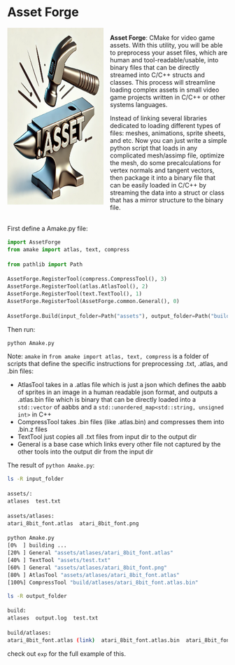 # Asset Forge

<div style="display: flex; align-items: top;">
  <img src="icon.png" alt="[icon image]" title="Icon" width="220px" style="margin-right: 15px; margin-bottom: 15px; aspect-ratio: 1; height: auto;">
  <span>
    <p>
        <strong>Asset Forge</strong>: CMake for video game assets. With this utility, you will be able to preprocess your asset files, which are human and tool-readable/usable, into binary files that can be directly streamed into C/C++ structs and classes. This process will streamline loading complex assets in small video game projects written in C/C++ or other systems languages.
    </p>
    <p style="margin-bottom: 0px">
        Instead of linking several libraries dedicated to loading different types of files: meshes, animations, sprite sheets, and etc. Now you can just write a simple python script that loads in any complicated mesh/assimp file, optimize the mesh, do some precalculations for vertex normals and tangent vectors, then package it into a binary file that can be easily loaded in C/C++ by streaming the data into a struct or class that has a mirror structure to the binary file.
    </p>
  </span>
</div>

<br>

First define a Amake.py file:
```python
import AssetForge
from amake import atlas, text, compress

from pathlib import Path

AssetForge.RegisterTool(compress.CompressTool(), 3) 
AssetForge.RegisterTool(atlas.AtlasTool(), 2)  
AssetForge.RegisterTool(text.TextTool(), 1)  
AssetForge.RegisterTool(AssetForge.common.General(), 0)  

AssetForge.Build(input_folder=Path("assets"), output_folder=Path("build"), recursive=True, parallel=True)
```

Then run:
```bash
python Amake.py
```

Note: `amake` in `from amake import atlas, text, compress` is a folder of scripts that define the specific instructions for preprocessing .txt, .atlas, and .bin files:

 - AtlasTool takes in a .atlas file which is just a json which defines the aabb of sprites in an image in a human readable json format, and outputs a .atlas.bin file which is binary that can be directly loaded into a `std::vector` of aabbs and a `std::unordered_map<std::string, unsigned int>` in C++
 - CompressTool takes .bin files (like .atlas.bin) and compresses them into .bin.z files 
 - TextTool just copies all .txt files from  input dir to the output dir
 - General is a base case which links every other file not captured by the other tools into the output dir from the input dir

The result of `python Amake.py`:

```bash
ls -R input_folder

assets/:
atlases  test.txt

assets/atlases:
atari_8bit_font.atlas  atari_8bit_font.png

python Amake.py
[0%  ] building ... 
[20% ] General "assets/atlases/atari_8bit_font.atlas"
[40% ] TextTool "assets/test.txt"
[60% ] General "assets/atlases/atari_8bit_font.png"
[80% ] AtlasTool "assets/atlases/atari_8bit_font.atlas"
[100%] CompressTool "build/atlases/atari_8bit_font.atlas.bin"
```

```bash
ls -R output_folder

build:
atlases  output.log  test.txt

build/atlases:
atari_8bit_font.atlas (link)  atari_8bit_font.atlas.bin  atari_8bit_font.atlas.bin.z (60% compression) atari_8bit_font.png (link)
```

check out `exp` for the full example of this.



